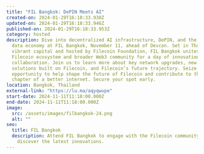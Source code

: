 ```yaml
---
title: "FIL Bangkok: DePIN Meets AI"
created-on: 2024-01-29T16:18:33.938Z
updated-on: 2024-01-29T16:18:33.946Z
published-on: 2024-01-29T16:18:33.953Z
category: hosted
description: Dive into decentralized AI infrastructure, DePIN, and the evolving
  data economy at FIL Bangkok, November 11, ahead of Devcon. Set in Thailand’s
  vibrant capital and hosted by Filecoin Foundation, FIL Bangkok unites the
  Filecoin ecosystem and broader Web3 community for a day of innovation and
  collaboration. Join us to learn more about key network upgrades, new L2
  solutions built on Filecoin, and Filecoin’s future trajectory. Seize this
  opportunity to help shape the future of Filecoin and contribute to the next
  chapter of a better internet. Secure your spot early.
location: Bangkok, Thailand
external-link: "https://lu.ma/aqyqwupe"
start-date: 2024-11-11T11:18:00.000Z
end-date: 2024-11-11T11:18:00.000Z
image:
  src: /assets/images/filbangkok-24.png
  alt: ""
seo:
  title: FIL Bangkok
  description: Attend FIL Bangkok to engage with the Filecoin community and
    discover the latest innovations.
---
```

